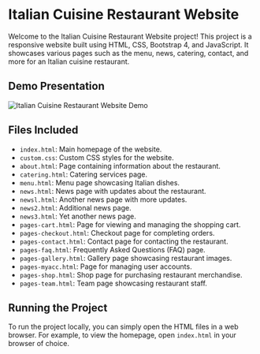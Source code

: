 # Italian Cuisine Restaurant Website

Welcome to the Italian Cuisine Restaurant Website project! This project is a responsive website built using HTML, CSS, Bootstrap 4, and JavaScript. It showcases various pages such as the menu, news, catering, contact, and more for an Italian cuisine restaurant.

## Demo Presentation

![Italian Cuisine Restaurant Website Demo](/Images/ItalianCuisine.gif)

## Files Included

- `index.html`: Main homepage of the website.
- `custom.css`: Custom CSS styles for the website.
- `about.html`: Page containing information about the restaurant.
- `catering.html`: Catering services page.
- `menu.html`: Menu page showcasing Italian dishes.
- `news.html`: News page with updates about the restaurant.
- `newsl.html`: Another news page with more updates.
- `news2.html`: Additional news page.
- `news3.html`: Yet another news page.
- `pages-cart.html`: Page for viewing and managing the shopping cart.
- `pages-checkout.html`: Checkout page for completing orders.
- `pages-contact.html`: Contact page for contacting the restaurant.
- `pages-faq.html`: Frequently Asked Questions (FAQ) page.
- `pages-gallery.html`: Gallery page showcasing restaurant images.
- `pages-myacc.html`: Page for managing user accounts.
- `pages-shop.html`: Shop page for purchasing restaurant merchandise.
- `pages-team.html`: Team page showcasing restaurant staff.

## Running the Project

To run the project locally, you can simply open the HTML files in a web browser. For example, to view the homepage, open `index.html` in your browser of choice.
